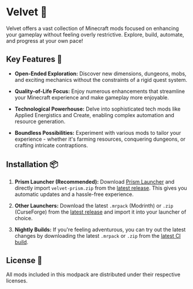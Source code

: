 # Velvet 🍰

Velvet offers a vast collection of Minecraft mods focused on enhancing your gameplay without feeling overly restrictive. Explore, build, automate, and progress at your own pace!

## Key Features 🌟

- **Open-Ended Exploration:** Discover new dimensions, dungeons, mobs, and exciting mechanics without the constraints of a rigid quest system.

- **Quality-of-Life Focus:** Enjoy numerous enhancements that streamline your Minecraft experience and make gameplay more enjoyable.

- **Technological Powerhouse:** Delve into sophisticated tech mods like Applied Energistics and Create, enabling complex automation and resource generation.

- **Boundless Possibilities:** Experiment with various mods to tailor your experience - whether it's farming resources, conquering dungeons, or crafting intricate contraptions.

## Installation 📦

1. **Prism Launcher (Recommended):** Download [Prism Launcher](https://prismlauncher.org) and directly import `velvet-prism.zip` from the [latest release](https://github.com/checksumdev/velvet/releases). This gives you automatic updates and a hassle-free experience.

2. **Other Launchers:** Download the latest `.mrpack` (Modrinth) or `.zip` (CurseForge) from the [latest release](https://github.com/checksumdev/velvet/releases) and import it into your launcher of choice.

3. **Nightly Builds:** If you're feeling adventurous, you can try out the latest changes by downloading the latest `.mrpack` or `.zip` from the [latest CI build](https://github.com/checksumdev/velvet/actions/workflows/build.yml).

## License 📜

All mods included in this modpack are distributed under their respective licenses.
